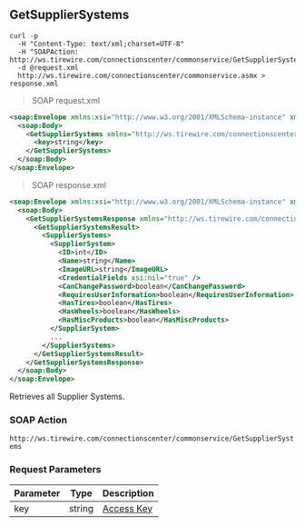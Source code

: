 ## GetSupplierSystems

```shell
curl -p
  -H "Content-Type: text/xml;charset=UTF-8"
  -H "SOAPAction: http://ws.tirewire.com/connectionscenter/commonservice/GetSupplierSystems"
  -d @request.xml
  http://ws.tirewire.com/connectionscenter/commonservice.asmx > response.xml
```

> SOAP request.xml

```xml
<soap:Envelope xmlns:xsi="http://www.w3.org/2001/XMLSchema-instance" xmlns:xsd="http://www.w3.org/2001/XMLSchema" xmlns:soap="http://schemas.xmlsoap.org/soap/envelope/">
  <soap:Body>
    <GetSupplierSystems xmlns="http://ws.tirewire.com/connectionscenter/commonservice">
      <key>string</key>
    </GetSupplierSystems>
  </soap:Body>
</soap:Envelope>
```

> SOAP response.xml

```xml
<soap:Envelope xmlns:xsi="http://www.w3.org/2001/XMLSchema-instance" xmlns:xsd="http://www.w3.org/2001/XMLSchema" xmlns:soap="http://schemas.xmlsoap.org/soap/envelope/">
  <soap:Body>
    <GetSupplierSystemsResponse xmlns="http://ws.tirewire.com/connectionscenter/commonservice">
      <GetSupplierSystemsResult>
        <SupplierSystems>
          <SupplierSystem>
            <ID>int</ID>
            <Name>string</Name>
            <ImageURL>string</ImageURL>
            <CredentialFields xsi:nil="true" />
            <CanChangePassword>boolean</CanChangePassword>
            <RequiresUserInformation>boolean</RequiresUserInformation>
            <HasTires>boolean</HasTires>
            <HasWheels>boolean</HasWheels>
            <HasMiscProducts>boolean</HasMiscProducts>
          </SupplierSystem>
          ...
        </SupplierSystems>
      </GetSupplierSystemsResult>
    </GetSupplierSystemsResponse>
  </soap:Body>
</soap:Envelope>
```

Retrieves all Supplier Systems.

### SOAP Action
`http://ws.tirewire.com/connectionscenter/commonservice/GetSupplierSystems`

### Request Parameters
Parameter | Type | Description
--------- | ---- | -----------
key | string | [Access Key](#access-keys)
